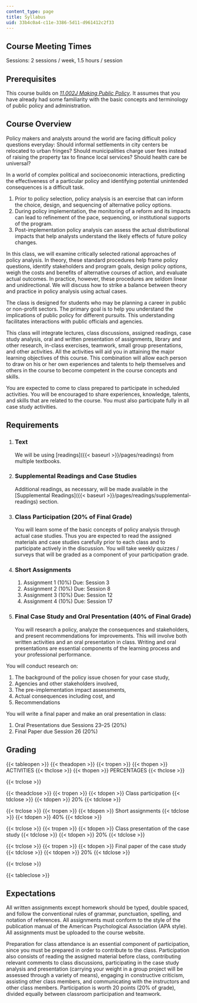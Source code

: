```yaml
---
content_type: page
title: Syllabus
uid: 33b4c0a4-c11e-3386-5d11-d961412c2f33
---
```


Course Meeting Times
--------------------

Sessions: 2 sessions / week, 1.5 hours / session

Prerequisites
-------------

This course builds on [_11.002J Making Public Policy_](/courses/11-002j-making-public-policy-fall-2014/). It assumes that you have already had some familiarity with the basic concepts and terminology of public policy and administration.

Course Overview
---------------

Policy makers and analysts around the world are facing difficult policy questions everyday: Should informal settlements in city centers be relocated to urban fringes? Should municipalities charge user fees instead of raising the property tax to finance local services? Should health care be universal?

In a world of complex political and socioeconomic interactions, predicting the effectiveness of a particular policy and identifying potential unintended consequences is a difficult task.

1.  Prior to policy selection, policy analysis is an exercise that can inform the choice, design, and sequencing of alternative policy options.
2.  During policy implementation, the monitoring of a reform and its impacts can lead to refinement of the pace, sequencing, or institutional supports of the program.
3.  Post-implementation policy analysis can assess the actual distributional impacts that help analysts understand the likely effects of future policy changes.

In this class, we will examine critically selected rational approaches of policy analysis. In theory, these standard procedures help frame policy questions, identify stakeholders and program goals, design policy options, weigh the costs and benefits of alternative courses of action, and evaluate actual outcomes. In practice, however, these procedures are seldom linear and unidirectional. We will discuss how to strike a balance between theory and practice in policy analysis using actual cases.

The class is designed for students who may be planning a career in public or non-profit sectors. The primary goal is to help you understand the implications of public policy for different pursuits. This understanding facilitates interactions with public officials and agencies.

This class will integrate lectures, class discussions, assigned readings, case study analysis, oral and written presentation of assignments, library and other research, in-class exercises, teamwork, small group presentations, and other activities. All the activities will aid you in attaining the major learning objectives of this course. This combination will allow each person to draw on his or her own experiences and talents to help themselves and others in the course to become competent in the course concepts and skills.

You are expected to come to class prepared to participate in scheduled activities. You will be encouraged to share experiences, knowledge, talents, and skills that are related to the course. You must also participate fully in all case study activities.

Requirements
------------

1.  ### Text
    
    We will be using [readings]({{< baseurl >}}/pages/readings) from multiple textbooks.
    
2.  ### Supplemental Readings and Case Studies
    
    Additional readings, as necessary, will be made available in the [Supplemental Readings]({{< baseurl >}}/pages/readings/supplemental-readings) section.
    
3.  ### Class Participation (20% of Final Grade)
    
    You will learn some of the basic concepts of policy analysis through actual case studies. Thus you are expected to read the assigned materials and case studies carefully prior to each class and to participate actively in the discussion. You will take weekly quizzes / surveys that will be graded as a component of your participation grade.
    
4.  ### Short Assignments
    
    1.  Assignment 1 (10%) Due: Session 3
    2.  Assignment 2 (10%) Due: Session 8
    3.  Assignment 3 (10%) Due: Session 12
    4.  Assignment 4 (10%) Due: Session 17
5.  ### Final Case Study and Oral Presentation (40% of Final Grade)
    
    You will research a policy, analyze the consequences and stakeholders, and present recommendations for improvements. This will involve both written activities and an oral presentation in class. Writing and oral presentations are essential components of the learning process and your professional performance.
    

You will conduct research on:

1.  The background of the policy issue chosen for your case study,
2.  Agencies and other stakeholders involved,
3.  The pre-implementation impact assessments,
4.  Actual consequences including cost, and
5.  Recommendations

You will write a final paper and make an oral presentation in class:

1.  Oral Presentations due Sessions 23–25 (20%)
2.  Final Paper due Session 26 (20%)

Grading
-------

{{< tableopen >}}
{{< theadopen >}}
{{< tropen >}}
{{< thopen >}}
ACTIVITIES
{{< thclose >}}
{{< thopen >}}
PERCENTAGES
{{< thclose >}}

{{< trclose >}}

{{< theadclose >}}
{{< tropen >}}
{{< tdopen >}}
Class participation
{{< tdclose >}}
{{< tdopen >}}
20%
{{< tdclose >}}

{{< trclose >}}
{{< tropen >}}
{{< tdopen >}}
Short assignments
{{< tdclose >}}
{{< tdopen >}}
40%
{{< tdclose >}}

{{< trclose >}}
{{< tropen >}}
{{< tdopen >}}
Class presentation of the case study
{{< tdclose >}}
{{< tdopen >}}
20%
{{< tdclose >}}

{{< trclose >}}
{{< tropen >}}
{{< tdopen >}}
Final paper of the case study
{{< tdclose >}}
{{< tdopen >}}
20%
{{< tdclose >}}

{{< trclose >}}

{{< tableclose >}}

Expectations
------------

All written assignments except homework should be typed, double spaced, and follow the conventional rules of grammar, punctuation, spelling, and notation of references. All assignments must conform to the style of the publication manual of the American Psychological Association (APA style). All assignments must be uploaded to the course website.

Preparation for class attendance is an essential component of participation, since you must be prepared in order to contribute to the class. Participation also consists of reading the assigned material before class, contributing relevant comments to class discussions, participating in the case study analysis and presentation (carrying your weight in a group project will be assessed through a variety of means), engaging in constructive criticism, assisting other class members, and communicating with the instructors and other class members. Participation is worth 20 points (20% of grade), divided equally between classroom participation and teamwork.